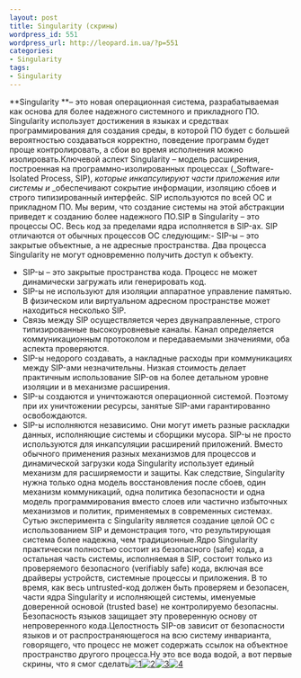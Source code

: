 ```yaml
---
layout: post
title: Singularity (скрины)
wordpress_id: 551
wordpress_url: http://leopard.in.ua/?p=551
categories:
- Singularity
tags:
- Singularity
---
```

**Singularity **– это новая операционная система, разрабатываемая как основа для более надежного системного и прикладного ПО. Singularity использует достижения в языках и средствах программирования для создания среды, в которой ПО будет с большей вероятностью создаваться корректно, поведение программ будет проще контролировать, а сбои во время исполнения можно изолировать.Ключевой аспект Singularity – модель расширения, построенная на программно-изолированных процессах (_Software-Isolated Process, SIP), _которые инкапсулируют части приложения или системы и_ _обеспечивают сокрытие информации, изоляцию сбоев и строго типизированный интерфейс. SIP используются по всей ОС и прикладном ПО. Мы верим, что создание системы на этой абстракции приведет к созданию более надежного ПО.<!--more-->SIP в Singularity – это процессы ОС. Весь код за пределами ядра исполняется в SIP-ах. SIP отличаются от обычных процессов ОС следующим:- SIP-ы – это закрытые объектные, а не адресные пространства. Два процесса Singularity не могут одновременно получить доступ к объекту.
- SIP-ы – это закрытые пространства кода. Процесс не может динамически загружать или генерировать код.
- SIP-ы не используют для изоляции аппаратное управление памятью. В физическом или виртуальном адресном пространстве может находиться несколько SIP.
- Связь между SIP осуществляется через двунаправленные, строго типизированные высокоуровневые каналы. Канал определяется коммуникационным протоколом и передаваемыми значениями, оба аспекта проверяются.
- SIP-ы недорого создавать, а накладные расходы при коммуникациях между SIP-ами незначительны. Низкая стоимость делает практичным использование SIP-ов на более детальном уровне изоляции и в механизме расширения.
- SIP-ы создаются и уничтожаются операционной системой. Поэтому при их уничтожении ресурсы, занятые SIP-ами гарантированно освобождаются.
- SIP-ы исполняются независимо. Они могут иметь разные раскладки данных, исполняющие системы и сборщики мусора.
SIP-ы не просто используются для инкапсуляции расширений приложений. Вместо обычного применения разных механизмов для процессов и динамической загрузки кода Singularity использует единый механизм для расширяемости и защиты. Как следствие, Singularity нужна только одна модель восстановления после сбоев, один механизм коммуникаций, одна политика безопасности и одна модель программирования вместо слоев или частично избыточных механизмов и политик, применяемых в современных системах. Сутью эксперимента с Singularity является создание целой ОС с использованием SIP и демонстрация того, что результирующая система более надежна, чем традиционные.Ядро Singularity практически полностью состоит из безопасного (safe) кода, а остальная часть системы, исполняемая в SIP, состоит только из проверяемого безопасного (verifiably safe) кода, включая все драйверы устройств, системные процессы и приложения. В то время, как весь untrusted-код должен быть проверяем и безопасен, части ядра Singularity и исполняющей системы, именуемые доверенной основой (trusted base) не контролируемо безопасны. Безопасность языков защищает эту проверенную основу от непроверенного кода.Целостность SIP-ов зависит от безопасности языков и от распространяющегося на всю систему инварианта, говорящего, что процесс не может содержать ссылок на объектное пространство другого процесса.Ну это все вода водой, а вот первые скрины, что я смог сделать[![](http://leopard.in.ua/wp-content/uploads/2008/11/1-300x222.jpg "1")](http://leopard.in.ua/wp-content/uploads/2008/11/1.jpg)[![](http://leopard.in.ua/wp-content/uploads/2008/11/2-300x236.jpg "2")](http://leopard.in.ua/wp-content/uploads/2008/11/2.jpg)[![](http://leopard.in.ua/wp-content/uploads/2008/11/3-300x261.jpg "3")](http://leopard.in.ua/wp-content/uploads/2008/11/3.jpg)[![](http://leopard.in.ua/wp-content/uploads/2008/11/4-300x240.jpg "4")](http://leopard.in.ua/wp-content/uploads/2008/11/4.jpg)
